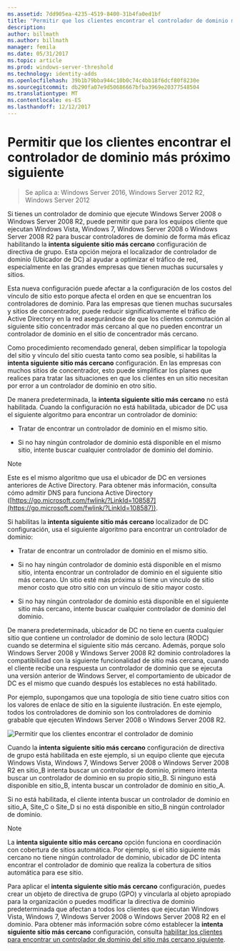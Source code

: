 ```yaml
---
ms.assetid: 7dd905ea-4235-4519-8400-31b4fa0ed1bf
title: "Permitir que los clientes encontrar el controlador de dominio más próximo siguiente"
description: 
author: billmath
ms.author: billmath
manager: femila
ms.date: 05/31/2017
ms.topic: article
ms.prod: windows-server-threshold
ms.technology: identity-adds
ms.openlocfilehash: 39b1b79bba944c10b0c74c4bb18f6dcf80f8230e
ms.sourcegitcommit: db290fa07e9d50686667bfba3969e20377548504
ms.translationtype: MT
ms.contentlocale: es-ES
ms.lasthandoff: 12/12/2017
---
```

# <a name="enabling-clients-to-locate-the-next-closest-domain-controller"></a>Permitir que los clientes encontrar el controlador de dominio más próximo siguiente

>Se aplica a: Windows Server 2016, Windows Server 2012 R2, Windows Server 2012

Si tienes un controlador de dominio que ejecute Windows Server 2008 o Windows Server 2008 R2, puede permitir que para los equipos cliente que ejecutan Windows Vista, Windows 7, Windows Server 2008 o Windows Server 2008 R2 para buscar controladores de dominio de forma más eficaz habilitando la **intenta siguiente sitio más cercano** configuración de directiva de grupo. Esta opción mejora el localizador de controlador de dominio (Ubicador de DC) al ayudar a optimizar el tráfico de red, especialmente en las grandes empresas que tienen muchas sucursales y sitios.  
  
Esta nueva configuración puede afectar a la configuración de los costos del vínculo de sitio esto porque afecta el orden en que se encuentran los controladores de dominio. Para las empresas que tienen muchas sucursales y sitios de concentrador, puede reducir significativamente el tráfico de Active Directory en la red asegurándose de que los clientes conmutación al siguiente sitio concentrador más cercano al que no pueden encontrar un controlador de dominio en el sitio de concentrador más cercano.  
  
Como procedimiento recomendado general, deben simplificar la topología del sitio y vínculo del sitio cuesta tanto como sea posible, si habilitas la **intenta siguiente sitio más cercano** configuración. En las empresas con muchos sitios de concentrador, esto puede simplificar los planes que realices para tratar las situaciones en que los clientes en un sitio necesitan por error a un controlador de dominio en otro sitio.  
  
De manera predeterminada, la **intenta siguiente sitio más cercano** no está habilitada. Cuando la configuración no está habilitada, ubicador de DC usa el siguiente algoritmo para encontrar un controlador de dominio:  
  
-   Tratar de encontrar un controlador de dominio en el mismo sitio.  
  
-   Si no hay ningún controlador de dominio está disponible en el mismo sitio, intente buscar cualquier controlador de dominio del dominio.  
  
> [!NOTE]  
> Este es el mismo algoritmo que usa el ubicador de DC en versiones anteriores de Active Directory. Para obtener más información, consulta cómo admitir DNS para funciona Active Directory ([https://go.microsoft.com/fwlink/?LinkId=108587](https://go.microsoft.com/fwlink/?LinkId=108587)).  
  
Si habilitas la **intenta siguiente sitio más cercano** localizador de DC configuración, usa el siguiente algoritmo para encontrar un controlador de dominio:  
  
-   Tratar de encontrar un controlador de dominio en el mismo sitio.  
  
-   Si no hay ningún controlador de dominio está disponible en el mismo sitio, intenta encontrar un controlador de dominio en el siguiente sitio más cercano. Un sitio esté más próxima si tiene un vínculo de sitio menor costo que otro sitio con un vínculo de sitio mayor costo.  
  
-   Si no hay ningún controlador de dominio está disponible en el siguiente sitio más cercano, intente buscar cualquier controlador de dominio del dominio.  
  
De manera predeterminada, ubicador de DC no tiene en cuenta cualquier sitio que contiene un controlador de dominio de solo lectura (RODC) cuando se determina el siguiente sitio más cercano. Además, porque solo Windows Server 2008 y Windows Server 2008 R2 dominio controladores la compatibilidad con la siguiente funcionalidad de sitio más cercana, cuando el cliente recibe una respuesta un controlador de dominio que se ejecuta una versión anterior de Windows Server, el comportamiento de ubicador de DC es el mismo que cuando después los estableces no está habilitado.  
  
Por ejemplo, supongamos que una topología de sitio tiene cuatro sitios con los valores de enlace de sitio en la siguiente ilustración. En este ejemplo, todos los controladores de dominio son los controladores de dominio grabable que ejecuten Windows Server 2008 o Windows Server 2008 R2.  
  
![Permitir que los clientes encontrar el controlador de dominio](media/Enabling-Clients-to-Locate-the-Next-Closest-Domain-Controller/beff4087-fb2a-463b-96ac-d440a9e29b75.gif)  
  
Cuando la **intenta siguiente sitio más cercano** configuración de directiva de grupo está habilitada en este ejemplo, si un equipo cliente que ejecuta Windows Vista, Windows 7, Windows Server 2008 o Windows Server 2008 R2 en sitio_B intenta buscar un controlador de dominio, primero intenta buscar un controlador de dominio en su propio sitio_B. Si ninguno está disponible en sitio_B, intenta buscar un controlador de dominio en sitio_A.  
  
Si no está habilitada, el cliente intenta buscar un controlador de dominio en sitio_A, Site_C o Site_D si no está disponible en sitio_B ningún controlador de dominio.  
  
> [!NOTE]  
> La **intenta siguiente sitio más cercano** opción funciona en coordinación con cobertura de sitios automática. Por ejemplo, si el sitio siguiente más cercano no tiene ningún controlador de dominio, ubicador de DC intenta encontrar el controlador de dominio que realiza la cobertura de sitios automática para ese sitio.  
  
Para aplicar el **intenta siguiente sitio más cercano** configuración, puedes crear un objeto de directiva de grupo (GPO) y vincularla al objeto apropiado para la organización o puedes modificar la directiva de dominio predeterminada que afectan a todos los clientes que ejecutan Windows Vista, Windows 7, Windows Server 2008 o Windows Server 2008 R2 en el dominio. Para obtener más información sobre cómo establecer la **intenta siguiente sitio más cercano** configuración, consulta [habilitar los clientes para encontrar un controlador de dominio del sitio más cercano siguiente](https://technet.microsoft.com/library/cc772592.aspx).  
  


